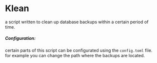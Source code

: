 # Klean
a script written to clean up database backups within a certain period of time.

##### Configuration:
certain parts of this script can be configurated using the `config.toml` file.
for example you can change the path where the backups are located.
